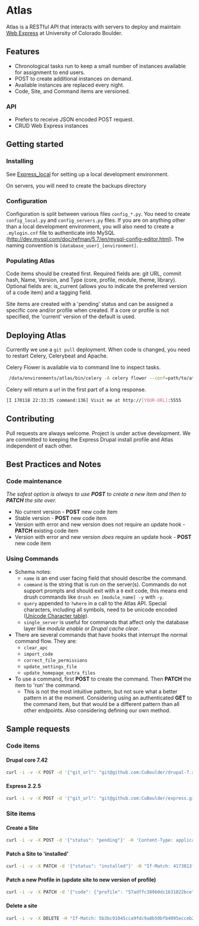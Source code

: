 # Atlas

Atlas is a RESTful API that interacts with servers to deploy and maintain [Web Express](https://github.com/CuBoulder/express) at University of Colorado Boulder.

## Features
* Chronological tasks run to keep a small number of instances available for assignment to end users.
* POST to create additional instances on demand.
* Available instances are replaced every night.
* Code, Site, and Command items are versioned.

### API
* Prefers to receive JSON encoded POST request.
* CRUD Web Express instances

## Getting started

### Installing

See [Express_local](https://github.com/CuBoulder/express_local) for setting up a local development environment.

On servers, you will need to create the backups directory

### Configuration

Configuration is split between various files `config_*.py`. You need to create `config_local.py` and `config_servers.py` files.
If you are on anything other than a local development environment, you will also need to create a `.mylogin.cnf` file to authenticate into MySQL (http://dev.mysql.com/doc/refman/5.7/en/mysql-config-editor.html). The naming convention is `[database_user]_[environment]`.

### Populating Atlas

Code items should be created first. Required fields are: git URL, commit hash, Name, Version, and Type (core, profile, module, theme, library). Optional fields are: is_current (allows you to indicate the preferred version of a code item) and a tagging field.

Site items are created with a 'pending' status and can be assigned a specific core and/or profile when created. If a core or profile is not specified, the 'current' version of the default is used.

## Deploying Atlas

Currently we use a `git pull` deployment. When code is changed, you need to restart Celery, Celerybeat and Apache.

Celery Flower is available via to command line to inspect tasks.
```bash
 /data/environments/atlas/bin/celery -A celery flower --conf=path/to/atlas/config_flower.py
```

Celery will return a url in the first part of a long response.
```bash
[I 170118 22:33:35 command:136] Visit me at http://[YOUR-URL]:5555
```

## Contributing

Pull requests are always welcome. Project is under active development. We are committed to keeping the Express Drupal install profile and Atlas independent of each other.

## Best Practices and Notes

### Code maintenance
*The safest option is always to use **POST** to create a new item and then to **PATCH** the site over.*
* No current version - **POST** new code item
* Stable version - **POST** new code item
* Version with error and new version does not require an update hook - **PATCH** existing code item
* Version with error and new version *does* require an update hook - **POST** new code item

### Using Commands
* Schema notes:
  * `name` is an end user facing field that should describe the command.
  * `command` is the string that is run on the server(s). Commands do not support prompts and should exit with a `0` exit code, this means end drush commands like `drush en [module_name] -y` with `-y`.
  * `query` appended to `?where` in a call to the Atlas API. Special characters, including all symbols, need to be unicode encoded ([Unicode Character table](https://unicode-table.com/)).
  * `single_server` is useful for commands that affect only the database layer like _module enable_ or _Drupal cache clear_.
* There are several commands that have hooks that interrupt the normal command flow. They are:
  * `clear_apc`
  * `import_code`
  * `correct_file_permissions`
  * `update_settings_file`
  * `update_homepage_extra_files`
* To use a command, first **POST** to create the command. Then **PATCH** the item to 'run' the command. 
  * This is not the most intuitive pattern, but not sure what a better pattern in at the moment. Considering using an authenticated **GET** to the command item, but that would be a different pattern than all other endpoints. Also considering defining our own method.
 
  

## Sample requests

### Code items

#### Drupal core 7.42
```bash
curl -i -v -X POST -d '{"git_url": "git@github.com:CuBoulder/drupal-7.x.git", "commit_hash": "9ee4a1a2fa3bedb3852d21f2198509c107c48890", "meta":{"version": "7.42", "code_type": "core", "name": "drupal", "is_current": true}}' -H 'Content-Type: application/json' -u 'USERNAME:PASSWORD' https://inventory.local/atlas/code
```

#### Express 2.2.5
```bash
curl -i -v -X POST -d '{"git_url": "git@github.com:CuBoulder/express.git", "commit_hash": "5f1fb979cacff22d6641da3c413696d02f9cc5f5", "meta":{"version": "2.2.5", "code_type": "profile", "name": "express", "is_current": true}}' -H 'Content-Type: application/json' -u 'USERNAME:PASSWORD' https://inventory.local/atlas/code
```

### Site items

#### Create a Site
```bash
curl -i -v -X POST -d '{"status": "pending"}' -H 'Content-Type: application/json' -u 'USERNAME:PASSWORD' https://inventory.local/atlas/sites
```

#### Patch a Site to 'installed'
```bash
curl -i -v -X PATCH -d '{"status": "installed"}' -H "If-Match: 4173813fc614292febc79241a8b677266cbed826" -H 'Content-Type: application/json' -u 'USERNAME:PASSWORD' https://inventory.local/atlas/sites/579b8f9a89b0dc0d7d7ce090
```

#### Patch a new Profile in (update site to new version of profile)
```bash
curl -i -v -X PATCH -d '{"code": {"profile": "57adffc389b0dc1631822bce"}}' -H "If-Match: b8c1942d0238559ca9c3333626777ec7ce97f955" -H 'Content-Type: application/json' -u 'USERNAME:PASSWORD' https://inventory.local/atlas/sites/57adff1389b0dc1613d0f948
```

#### Delete a site
```bash
curl -i -v -X DELETE -H "If-Match: 5b3bc91045cca9fdc9a8b50bfb4095ecceb2dcbe" -H 'Content-Type: application/json' -u 'USERNAME:PASSWORD' https://inventory.local/atlas/sites/57adfdb789b0dc1612c23a90
```
